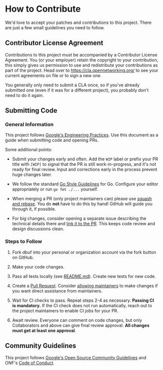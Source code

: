 <!--
Copyright 2021-present Open Networking Foundation
SPDX-License-Identifier: Apache-2.0
-->

# How to Contribute

We'd love to accept your patches and contributions to this project. There are
just a few small guidelines you need to follow.

## Contributor License Agreement

Contributions to this project must be accompanied by a Contributor License
Agreement. You (or your employer) retain the copyright to your contribution,
this simply gives us permission to use and redistribute your contributions as
part of the project. Head over to <https://cla.opennetworking.org/> to see your
current agreements on file or to sign a new one.

You generally only need to submit a CLA once, so if you've already submitted one
(even if it was for a different project), you probably don't need to do it
again.

## Submitting Code

### General Information

This project follows [Google's Engineering Practices](https://google.github.io/eng-practices/review/developer/).
Use this document as a guide when submitting code and opening PRs.

Some additional points:

- Submit your changes early and often. Add the `WIP` label or prefix your PR
  title with `[WIP]` to signal that the PR is still work-in-progress, and it's
  not ready for final review. Input and corrections early in the process prevent
  huge changes later.

- We follow the standard [Go Style Guidelines](https://golang.org/cmd/gofmt/)
  for Go. Configure your editor appropriately or run `go fmt ./...` yourself.

- When merging a PR (only project maintainers can) please use
  [squash and rebase](https://help.github.com/en/github/collaborating-with-issues-and-pull-requests/about-pull-request-merges#squash-and-merge-your-pull-request-commits).
  You do **not** have to do this by hand! GitHub will guide you through it, if
  possible.

- For big changes, consider opening a separate issue describing the technical 
  details there and
  [link it to the PR](https://help.github.com/en/github/managing-your-work-on-github/closing-issues-using-keywords).
  This keeps code review and design discussions clean.

### Steps to Follow

1. Fork dbuf into your personal or organization account via the fork
   button on GitHub.

2. Make your code changes.

3. Pass all tests locally (see [README.md](./README.md)). Create new tests for
   new code.

4. Create a [Pull Request](https://github.com/omec-project/dbuf/compare).
   Consider [allowing maintainers](https://help.github.com/en/github/collaborating-with-issues-and-pull-requests/allowing-changes-to-a-pull-request-branch-created-from-a-fork)
   to make changes if you want direct assistance from maintainers.

5. Wait for CI checks to pass. Repeat steps 2-4 as necessary. **Passing CI is
   mandatory.** If the CI check does not run automatically, reach out to the
   project maintainers to enable CI jobs for your PR.

6. Await review. Everyone can comment on code changes, but only Collaborators
   and above can give final review approval. **All changes must get at least one
   approval**.

## Community Guidelines

This project follows
[Google's Open Source Community Guidelines](https://opensource.google.com/conduct/)
and ONF's
[Code of Conduct](https://www.opennetworking.org/wp-content/themes/onf/img/onf-code-of-conduct.pdf).
